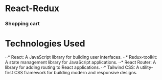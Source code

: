 # React-Redux 
### Shopping cart


# Technologies Used
⋅⋅* React: A JavaScript library for building user interfaces.
⋅⋅* Redux-toolkit: A state management library for JavaScript applications.
⋅⋅* React Router: A library for adding routing to React applications.
⋅⋅* Tailwind CSS: A utility-first CSS framework for building modern and responsive designs.

